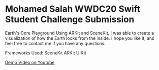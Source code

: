 # Mohamed Salah WWDC20 Swift Student Challenge Submission

Earth's Core Playground
Using ARKit and SceneKit, I was able to create a visualization of how the Earth looks from the inside.
I hope you like it, and feel free to contact me if you have any questions.

Frameworks Used:
SceneKit
ARKit
UIKit

[Demo Video on Youtube](https://www.youtube.com/watch?v=-EOhFATLLt8&list=PLZw7eGQJuMjlEcsJ0CgYtxQHgrw1t8aSc)
